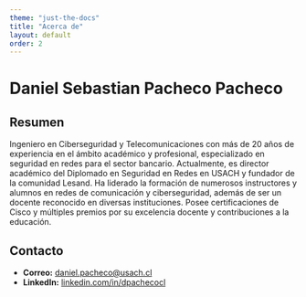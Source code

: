 ```yaml
---
theme: "just-the-docs"
title: "Acerca de"
layout: default
order: 2
---
```

# Daniel Sebastian Pacheco Pacheco

## Resumen
Ingeniero en Ciberseguridad y Telecomunicaciones con más de 20 años de experiencia en el ámbito académico y profesional, especializado en seguridad en redes para el sector bancario. Actualmente, es director académico del Diplomado en Seguridad en Redes en USACH y fundador de la comunidad Lesand. Ha liderado la formación de numerosos instructores y alumnos en redes de comunicación y ciberseguridad, además de ser un docente reconocido en diversas instituciones. Posee certificaciones de Cisco y múltiples premios por su excelencia docente y contribuciones a la educación.

## Contacto
- **Correo:** [daniel.pacheco@usach.cl](mailto:daniel.pacheco@usach.cl)
- **LinkedIn:** [linkedin.com/in/dpachecocl](https://www.linkedin.com/in/dpachecocl)
